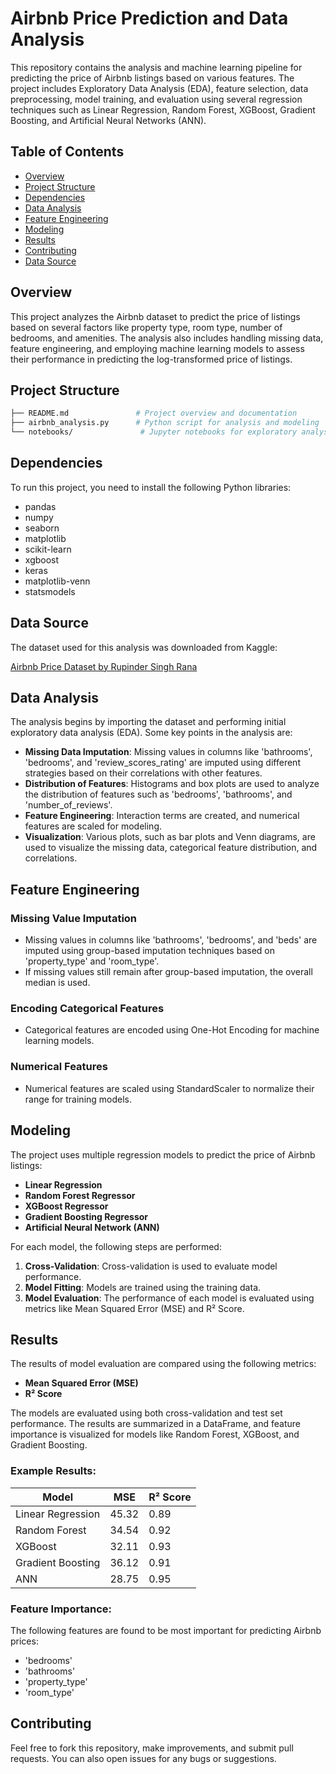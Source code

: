 
# Airbnb Price Prediction and Data Analysis

This repository contains the analysis and machine learning pipeline for predicting the price of Airbnb listings based on various features. The project includes Exploratory Data Analysis (EDA), feature selection, data preprocessing, model training, and evaluation using several regression techniques such as Linear Regression, Random Forest, XGBoost, Gradient Boosting, and Artificial Neural Networks (ANN).

## Table of Contents

- [Overview](#overview)
- [Project Structure](#project-structure)
- [Dependencies](#dependencies)
- [Data Analysis](#data-analysis)
- [Feature Engineering](#feature-engineering)
- [Modeling](#modeling)
- [Results](#results)
- [Contributing](#contributing)
- [Data Source](#data-source)

## Overview

This project analyzes the Airbnb dataset to predict the price of listings based on several factors like property type, room type, number of bedrooms, and amenities. The analysis also includes handling missing data, feature engineering, and employing machine learning models to assess their performance in predicting the log-transformed price of listings.

## Project Structure

```bash
├── README.md               # Project overview and documentation
├── airbnb_analysis.py      # Python script for analysis and modeling
└── notebooks/               # Jupyter notebooks for exploratory analysis and visualizations
````

## Dependencies

To run this project, you need to install the following Python libraries:

* pandas
* numpy
* seaborn
* matplotlib
* scikit-learn
* xgboost
* keras
* matplotlib-venn
* statsmodels



## Data Source

The dataset used for this analysis was downloaded from Kaggle:

[Airbnb Price Dataset by Rupinder Singh Rana](https://www.kaggle.com/datasets/rupindersinghrana/airbnb-price-dataset)

## Data Analysis

The analysis begins by importing the dataset and performing initial exploratory data analysis (EDA). Some key points in the analysis are:

* **Missing Data Imputation**: Missing values in columns like 'bathrooms', 'bedrooms', and 'review_scores_rating' are imputed using different strategies based on their correlations with other features.
* **Distribution of Features**: Histograms and box plots are used to analyze the distribution of features such as 'bedrooms', 'bathrooms', and 'number_of_reviews'.
* **Feature Engineering**: Interaction terms are created, and numerical features are scaled for modeling.
* **Visualization**: Various plots, such as bar plots and Venn diagrams, are used to visualize the missing data, categorical feature distribution, and correlations.

## Feature Engineering

### Missing Value Imputation

* Missing values in columns like 'bathrooms', 'bedrooms', and 'beds' are imputed using group-based imputation techniques based on 'property_type' and 'room_type'.
* If missing values still remain after group-based imputation, the overall median is used.

### Encoding Categorical Features

* Categorical features are encoded using One-Hot Encoding for machine learning models.

### Numerical Features

* Numerical features are scaled using StandardScaler to normalize their range for training models.

## Modeling

The project uses multiple regression models to predict the price of Airbnb listings:

* **Linear Regression**
* **Random Forest Regressor**
* **XGBoost Regressor**
* **Gradient Boosting Regressor**
* **Artificial Neural Network (ANN)**

For each model, the following steps are performed:

1. **Cross-Validation**: Cross-validation is used to evaluate model performance.
2. **Model Fitting**: Models are trained using the training data.
3. **Model Evaluation**: The performance of each model is evaluated using metrics like Mean Squared Error (MSE) and R² Score.

## Results

The results of model evaluation are compared using the following metrics:

* **Mean Squared Error (MSE)**
* **R² Score**

The models are evaluated using both cross-validation and test set performance. The results are summarized in a DataFrame, and feature importance is visualized for models like Random Forest, XGBoost, and Gradient Boosting.

### Example Results:

| Model             | MSE   | R² Score |
| ----------------- | ----- | -------- |
| Linear Regression | 45.32 | 0.89     |
| Random Forest     | 34.54 | 0.92     |
| XGBoost           | 32.11 | 0.93     |
| Gradient Boosting | 36.12 | 0.91     |
| ANN               | 28.75 | 0.95     |

### Feature Importance:

The following features are found to be most important for predicting Airbnb prices:

* 'bedrooms'
* 'bathrooms'
* 'property_type'
* 'room_type'

## Contributing

Feel free to fork this repository, make improvements, and submit pull requests. You can also open issues for any bugs or suggestions.


```

